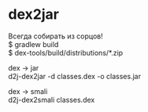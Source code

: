 # dex2jar

Всегда собирать из сорцов!  
$ gradlew build  
$ dex-tools/build/distributions/\*.zip

dex -&gt; jar  
d2j-dex2jar -d classes.dex -o classes.jar  
  
dex -&gt; smali  
d2j-dex2smali classes.dex



